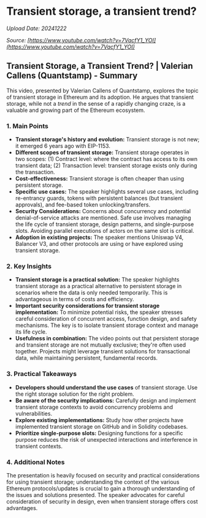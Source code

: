 # Transient storage, a transient trend?

*Upload Date: 20241222*

*Source: [https://www.youtube.com/watch?v=7VacfY1_YOI](https://www.youtube.com/watch?v=7VacfY1_YOI)*

## Transient Storage, a Transient Trend? | Valerian Callens (Quantstamp) - Summary

This video, presented by Valerian Callens of Quantstamp, explores the topic of transient storage in Ethereum and its adoption.  He argues that transient storage, while not a *trend* in the sense of a rapidly changing craze, is a valuable and growing part of the Ethereum ecosystem.

### 1. Main Points

* **Transient storage's history and evolution:**  Transient storage is not new; it emerged 6 years ago with EIP-1153.
* **Different scopes of transient storage:**  Transient storage operates in two scopes: (1) Contract level: where the contract has access to its own transient data; (2) Transaction level: transient storage exists only during the transaction.
* **Cost-effectiveness:** Transient storage is often cheaper than using persistent storage.
* **Specific use cases:** The speaker highlights several use cases, including re-entrancy guards, tokens with persistent balances (but transient approvals), and fee-based token unlocking/transfers.
* **Security Considerations:**  Concerns about concurrency and potential denial-of-service attacks are mentioned.  Safe use involves managing the life cycle of transient storage, design patterns, and single-purpose slots.  Avoiding parallel executions of actors on the same slot is critical.
* **Adoption in existing projects:** The speaker mentions Uniswap V4, Balancer V3, and other protocols are using or have explored using transient storage.


### 2. Key Insights

* **Transient storage is a practical solution:** The speaker highlights transient storage as a practical alternative to persistent storage in scenarios where the data is only needed temporarily. This is advantageous in terms of costs and efficiency.
* **Important security considerations for transient storage implementation:**  To minimize potential risks, the speaker stresses careful consideration of concurrent access, function design, and safety mechanisms.  The key is to isolate transient storage context and manage its life cycle.
* **Usefulness in combination:** The video points out that persistent storage and transient storage are not mutually exclusive; they're often used together.  Projects might leverage transient solutions for transactional data, while maintaining persistent, fundamental records.

### 3. Practical Takeaways

* **Developers should understand the use cases** of transient storage.  Use the right storage solution for the right problem.
* **Be aware of the security implications:** Carefully design and implement transient storage contexts to avoid concurrency problems and vulnerabilities.
* **Explore existing implementations:** Study how other projects have implemented transient storage on GitHub and in Solidity codebases.
* **Prioritize single-purpose slots:** Designing functions for a specific purpose reduces the risk of unexpected interactions and interference in transient contexts.


### 4. Additional Notes

The presentation is heavily focused on security and practical considerations for using transient storage; understanding the context of the various Ethereum protocols/updates is crucial to gain a thorough understanding of the issues and solutions presented.  The speaker advocates for careful consideration of security in design, even when transient storage offers cost advantages.